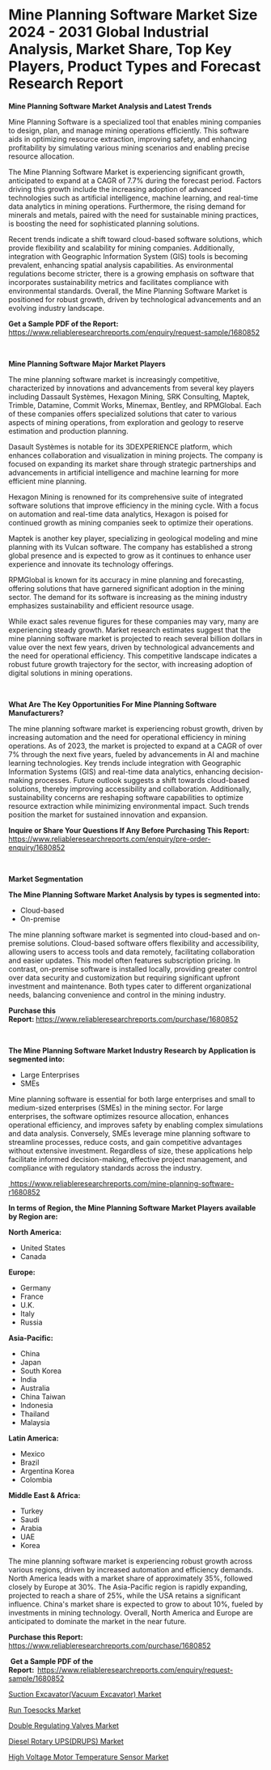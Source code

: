 <p><h1>Mine Planning Software Market Size 2024 - 2031 Global Industrial Analysis, Market Share, Top Key Players, Product Types and Forecast Research Report</h1></p><p><strong>Mine Planning Software Market Analysis and Latest Trends</strong></p>
<p><p>Mine Planning Software is a specialized tool that enables mining companies to design, plan, and manage mining operations efficiently. This software aids in optimizing resource extraction, improving safety, and enhancing profitability by simulating various mining scenarios and enabling precise resource allocation. </p><p>The Mine Planning Software Market is experiencing significant growth, anticipated to expand at a CAGR of 7.7% during the forecast period. Factors driving this growth include the increasing adoption of advanced technologies such as artificial intelligence, machine learning, and real-time data analytics in mining operations. Furthermore, the rising demand for minerals and metals, paired with the need for sustainable mining practices, is boosting the need for sophisticated planning solutions. </p><p>Recent trends indicate a shift toward cloud-based software solutions, which provide flexibility and scalability for mining companies. Additionally, integration with Geographic Information System (GIS) tools is becoming prevalent, enhancing spatial analysis capabilities. As environmental regulations become stricter, there is a growing emphasis on software that incorporates sustainability metrics and facilitates compliance with environmental standards. Overall, the Mine Planning Software Market is positioned for robust growth, driven by technological advancements and an evolving industry landscape.</p></p>
<p><strong>Get a Sample PDF of the Report:&nbsp;</strong> <a href="https://www.reliableresearchreports.com/enquiry/request-sample/1680852?utm_campaign=36&utm_medium=2&utm_source=Github&utm_content=ia&utm_term=12102024&utm_id=mine-planning-software">https://www.reliableresearchreports.com/enquiry/request-sample/1680852</a></p>
<p>&nbsp;</p>
<p><strong>Mine Planning Software Major Market Players</strong></p>
<p><p>The mine planning software market is increasingly competitive, characterized by innovations and advancements from several key players including Dassault Systèmes, Hexagon Mining, SRK Consulting, Maptek, Trimble, Datamine, Commit Works, Minemax, Bentley, and RPMGlobal. Each of these companies offers specialized solutions that cater to various aspects of mining operations, from exploration and geology to reserve estimation and production planning.</p><p>Dasault Systèmes is notable for its 3DEXPERIENCE platform, which enhances collaboration and visualization in mining projects. The company is focused on expanding its market share through strategic partnerships and advancements in artificial intelligence and machine learning for more efficient mine planning.</p><p>Hexagon Mining is renowned for its comprehensive suite of integrated software solutions that improve efficiency in the mining cycle. With a focus on automation and real-time data analytics, Hexagon is poised for continued growth as mining companies seek to optimize their operations.</p><p>Maptek is another key player, specializing in geological modeling and mine planning with its Vulcan software. The company has established a strong global presence and is expected to grow as it continues to enhance user experience and innovate its technology offerings.</p><p>RPMGlobal is known for its accuracy in mine planning and forecasting, offering solutions that have garnered significant adoption in the mining sector. The demand for its software is increasing as the mining industry emphasizes sustainability and efficient resource usage.</p><p>While exact sales revenue figures for these companies may vary, many are experiencing steady growth. Market research estimates suggest that the mine planning software market is projected to reach several billion dollars in value over the next few years, driven by technological advancements and the need for operational efficiency. This competitive landscape indicates a robust future growth trajectory for the sector, with increasing adoption of digital solutions in mining operations.</p></p>
<p>&nbsp;</p>
<p><strong>What Are The Key Opportunities For Mine Planning Software Manufacturers?</strong></p>
<p><p>The mine planning software market is experiencing robust growth, driven by increasing automation and the need for operational efficiency in mining operations. As of 2023, the market is projected to expand at a CAGR of over 7% through the next five years, fueled by advancements in AI and machine learning technologies. Key trends include integration with Geographic Information Systems (GIS) and real-time data analytics, enhancing decision-making processes. Future outlook suggests a shift towards cloud-based solutions, thereby improving accessibility and collaboration. Additionally, sustainability concerns are reshaping software capabilities to optimize resource extraction while minimizing environmental impact. Such trends position the market for sustained innovation and expansion.</p></p>
<p><strong>Inquire or Share Your Questions If Any Before Purchasing This Report:</strong> <a href="https://www.reliableresearchreports.com/enquiry/pre-order-enquiry/1680852?utm_campaign=36&utm_medium=2&utm_source=Github&utm_content=ia&utm_term=12102024&utm_id=mine-planning-software">https://www.reliableresearchreports.com/enquiry/pre-order-enquiry/1680852</a></p>
<p>&nbsp;</p>
<p><strong>Market Segmentation</strong></p>
<p><strong>The Mine Planning Software Market Analysis by types is segmented into:</strong></p>
<p><ul><li>Cloud-based</li><li>On-premise</li></ul></p>
<p><p>The mine planning software market is segmented into cloud-based and on-premise solutions. Cloud-based software offers flexibility and accessibility, allowing users to access tools and data remotely, facilitating collaboration and easier updates. This model often features subscription pricing. In contrast, on-premise software is installed locally, providing greater control over data security and customization but requiring significant upfront investment and maintenance. Both types cater to different organizational needs, balancing convenience and control in the mining industry.</p></p>
<p><strong>Purchase this Report:&nbsp;</strong><a href="https://www.reliableresearchreports.com/purchase/1680852?utm_campaign=36&utm_medium=2&utm_source=Github&utm_content=ia&utm_term=12102024&utm_id=mine-planning-software">https://www.reliableresearchreports.com/purchase/1680852</a></p>
<p>&nbsp;</p>
<p><strong>The Mine Planning Software Market Industry Research by Application is segmented into:</strong></p>
<p><ul><li>Large Enterprises</li><li>SMEs</li></ul></p>
<p><p>Mine planning software is essential for both large enterprises and small to medium-sized enterprises (SMEs) in the mining sector. For large enterprises, the software optimizes resource allocation, enhances operational efficiency, and improves safety by enabling complex simulations and data analysis. Conversely, SMEs leverage mine planning software to streamline processes, reduce costs, and gain competitive advantages without extensive investment. Regardless of size, these applications help facilitate informed decision-making, effective project management, and compliance with regulatory standards across the industry.</p></p>
<p><a href="https://www.reliableresearchreports.com/mine-planning-software-r1680852?utm_campaign=36&utm_medium=2&utm_source=Github&utm_content=ia&utm_term=12102024&utm_id=mine-planning-software">&nbsp;https://www.reliableresearchreports.com/mine-planning-software-r1680852</a></p>
<p><strong>In terms of Region, the Mine Planning Software Market Players available by Region are:</strong></p>
<p>
    <p> <strong> North America: </strong>
        <ul>
            <li>United States</li>
            <li>Canada</li>
        </ul>
        </p> 
    <p> <strong> Europe: </strong>
        <ul>
            <li>Germany</li>
            <li>France</li>
            <li>U.K.</li>
            <li>Italy</li>
            <li>Russia</li>
        </ul>
        </p> 
    <p> <strong> Asia-Pacific: </strong>
        <ul>
            <li>China</li>
            <li>Japan</li>
            <li>South Korea</li>
            <li>India</li>
            <li>Australia</li>
            <li>China Taiwan</li>
            <li>Indonesia</li>
            <li>Thailand</li>
            <li>Malaysia</li>
        </ul>
        </p> 
    <p> <strong> Latin America: </strong>
        <ul>
            <li>Mexico</li>
            <li>Brazil</li>
            <li>Argentina Korea</li>
            <li>Colombia</li>
        </ul>
        </p> 
    <p> <strong> Middle East & Africa: </strong>
        <ul>
            <li>Turkey</li>
            <li>Saudi</li>
            <li>Arabia</li>
            <li>UAE</li>
            <li>Korea</li>
        </ul>
    </p>
    </p>
<p><p>The mine planning software market is experiencing robust growth across various regions, driven by increased automation and efficiency demands. North America leads with a market share of approximately 35%, followed closely by Europe at 30%. The Asia-Pacific region is rapidly expanding, projected to reach a share of 25%, while the USA retains a significant influence. China's market share is expected to grow to about 10%, fueled by investments in mining technology. Overall, North America and Europe are anticipated to dominate the market in the near future.</p></p>
<p><strong>Purchase this Report: </strong><a href="https://www.reliableresearchreports.com/purchase/1680852?utm_campaign=36&utm_medium=2&utm_source=Github&utm_content=ia&utm_term=12102024&utm_id=mine-planning-software">https://www.reliableresearchreports.com/purchase/1680852</a></p>
<p>&nbsp;<strong>Get a Sample PDF of the Report:&nbsp;&nbsp;</strong><a href="https://www.reliableresearchreports.com/enquiry/request-sample/1680852?utm_campaign=36&utm_medium=2&utm_source=Github&utm_content=ia&utm_term=12102024&utm_id=mine-planning-software">https://www.reliableresearchreports.com/enquiry/request-sample/1680852</a></p>
<p><strong></strong></p>
<p><p><a href="https://www.linkedin.com/pulse/charting-future-comprehensive-analysis-global-suction-excavatorvacuum-cnqsf?utm_campaign=36&utm_medium=2&utm_source=Github&utm_content=ia&utm_term=12102024&utm_id=mine-planning-software">Suction Excavator(Vacuum Excavator) Market</a></p><p><a href="https://www.linkedin.com/pulse/run-toesocks-market-global-regional-analysis-2024-2031-k34be?utm_campaign=36&utm_medium=2&utm_source=Github&utm_content=ia&utm_term=12102024&utm_id=mine-planning-software">Run Toesocks Market</a></p><p><a href="https://github.com/HaroldWalker405/Market-Research-Report-List-1/blob/main/double-regulating-valves-market.md?utm_campaign=36&utm_medium=2&utm_source=Github&utm_content=ia&utm_term=12102024&utm_id=mine-planning-software">Double Regulating Valves Market</a></p><p><a href="https://www.linkedin.com/pulse/diesel-rotary-upsdrups-market-size-growth-industry-analysis-segmentation-33ezf?utm_campaign=36&utm_medium=2&utm_source=Github&utm_content=ia&utm_term=12102024&utm_id=mine-planning-software">Diesel Rotary UPS(DRUPS) Market</a></p><p><a href="https://github.com/GRUBBSCHARLES/Market-Research-Report-List-1/blob/main/high-voltage-motor-temperature-sensor-market.md?utm_campaign=36&utm_medium=2&utm_source=Github&utm_content=ia&utm_term=12102024&utm_id=mine-planning-software">High Voltage Motor Temperature Sensor Market</a></p></p>